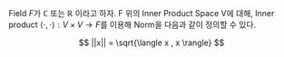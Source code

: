 Field $F$가 $\mathbb C$ 또는 $\mathbb R$ 이라고 하자. F 위의 Inner Product Space V에 대해, Inner product $\langle\cdot,\cdot\rangle : V \times V \to F$를 이용해 Norm을 다음과 같이 정의할 수 있다.

$$
||x|| = \sqrt{\langle x , x \rangle}
$$